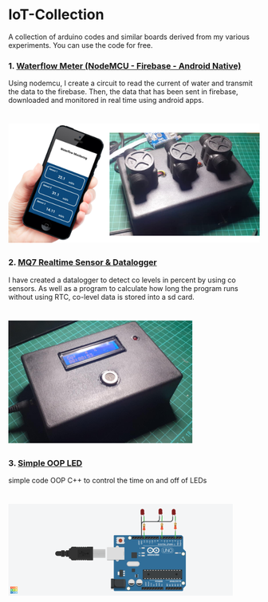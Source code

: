 # IoT-Collection

A collection of arduino codes and similar boards derived from my various experiments. You can use the code for free.


### 1. [Waterflow Meter (NodeMCU - Firebase - Android Native)](https://github.com/lintabong/IoT-Collection/tree/main/WaterFlowMonitoring)
<p>Using nodemcu, I create a circuit to read the current of water and transmit the data to the firebase. Then, the data that has been sent in firebase, downloaded and monitored in real time using android apps.</p> 

![Android Layout](https://github.com/lintabong/IoT-Collection/blob/main/WaterFlowMonitoring/waterflow.png)
=====


### 2. [MQ7 Realtime Sensor & Datalogger](https://github.com/lintabong/IoT-Collection/tree/main/DataloggerMQ7sdcard)
<p>I have created a datalogger to detect co levels in percent by using co sensors. As well as a program to calculate how long the program runs without using RTC, co-level data is stored into a sd card.</p>

![Android Layout](https://github.com/lintabong/IoT-Collection/blob/main/DataloggerMQ7sdcard/datalogger.png)
=====

### 3. [Simple OOP LED](https://github.com/lintabong/IoT-Collection/tree/main/SimpleOOPled)
<p>simple code OOP C++ to control the time on and off of LEDs</p>

![Layout](https://github.com/lintabong/IoT-Collection/blob/main/SimpleOOPled/image843.png)
=====
